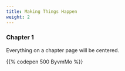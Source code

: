 ```yaml
---
title: Making Things Happen
weight: 2
---
```


### Chapter 1

Everything on a chapter page will be centered.

{{% codepen 500 ByvmMo %}}
